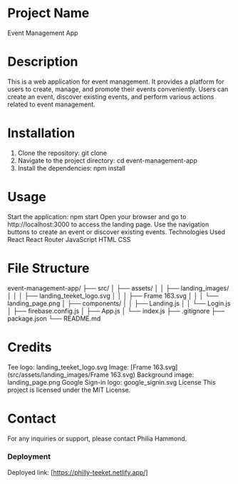 # Project Name
Event Management App

# Description
This is a web application for event management. It provides a platform for users to create, manage, and promote their events conveniently. Users can create an event, discover existing events, and perform various actions related to event management.

# Installation
1. Clone the repository: git clone <repository-url>
2. Navigate to the project directory: cd event-management-app
3. Install the dependencies: npm install

# Usage
Start the application: npm start
Open your browser and go to http://localhost:3000 to access the landing page.
Use the navigation buttons to create an event or discover existing events.
Technologies Used
React
React Router
JavaScript
HTML
CSS

# File Structure
  event-management-app/
├── src/
│   ├── assets/
│   │   ├── landing_images/
│   │   │   ├── landing_teeket_logo.svg
│   │   │   ├── Frame 163.svg
│   │   │   └── landing_page.png
│   ├── components/
│   │   ├── Landing.js
│   │   └── Login.js
│   ├── firebase.config.js
│   ├── App.js
│   └── index.js
├── .gitignore
├── package.json
└── README.md

# Credits
Tee logo: landing_teeket_logo.svg
Image: [Frame 163.svg](src/assets/landing_images/Frame 163.svg)
Background image: landing_page.png
Google Sign-in logo: google_signin.svg
License
This project is licensed under the MIT License.

# Contact
For any inquiries or support, please contact Philia Hammond.


### Deployment

Deployed link: [https://philly-teeket.netlify.app/]
